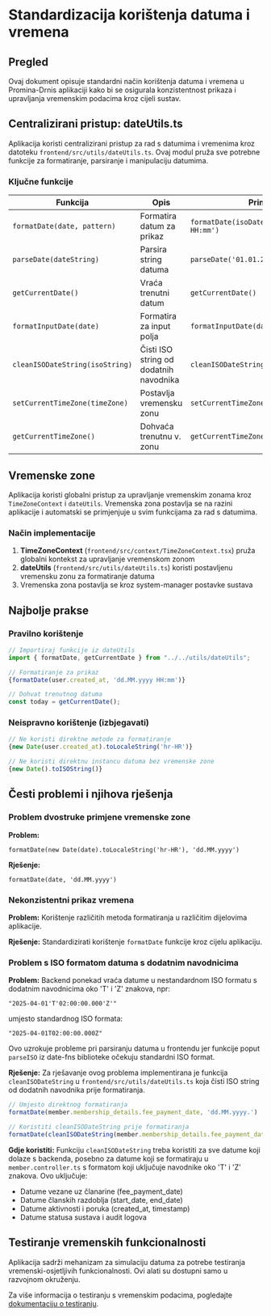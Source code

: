 # Standardizacija korištenja datuma i vremena

## Pregled

Ovaj dokument opisuje standardni način korištenja datuma i vremena u Promina-Drnis aplikaciji kako bi se osigurala konzistentnost prikaza i upravljanja vremenskim podacima kroz cijeli sustav.

## Centralizirani pristup: dateUtils.ts

Aplikacija koristi centralizirani pristup za rad s datumima i vremenima kroz datoteku `frontend/src/utils/dateUtils.ts`. Ovaj modul pruža sve potrebne funkcije za formatiranje, parsiranje i manipulaciju datumima.

### Ključne funkcije

| Funkcija | Opis | Primjer |
|----------|------|---------|
| `formatDate(date, pattern)` | Formatira datum za prikaz | `formatDate(isoDate, 'dd.MM.yyyy HH:mm')` |
| `parseDate(dateString)` | Parsira string datuma | `parseDate('01.01.2023')` |
| `getCurrentDate()` | Vraća trenutni datum | `getCurrentDate()` |
| `formatInputDate(date)` | Formatira za input polja | `formatInputDate(date)` |
| `cleanISODateString(isoString)` | Čisti ISO string od dodatnih navodnika | `cleanISODateString(dateFromBackend)` |
| `setCurrentTimeZone(timeZone)` | Postavlja vremensku zonu | `setCurrentTimeZone('Europe/Zagreb')` |
| `getCurrentTimeZone()` | Dohvaća trenutnu v. zonu | `getCurrentTimeZone()` |

## Vremenske zone

Aplikacija koristi globalni pristup za upravljanje vremenskim zonama kroz `TimeZoneContext` i `dateUtils`. Vremenska zona postavlja se na razini aplikacije i automatski se primjenjuje u svim funkcijama za rad s datumima.

### Način implementacije

1. **TimeZoneContext** (`frontend/src/context/TimeZoneContext.tsx`) pruža globalni kontekst za upravljanje vremenskom zonom
2. **dateUtils** (`frontend/src/utils/dateUtils.ts`) koristi postavljenu vremensku zonu za formatiranje datuma
3. Vremenska zona postavlja se kroz system-manager postavke sustava

## Najbolje prakse

### Pravilno korištenje

```typescript
// Importiraj funkcije iz dateUtils
import { formatDate, getCurrentDate } from "../../utils/dateUtils";

// Formatiranje za prikaz
{formatDate(user.created_at, 'dd.MM.yyyy HH:mm')}

// Dohvat trenutnog datuma
const today = getCurrentDate();
```

### Neispravno korištenje (izbjegavati)

```typescript
// Ne koristi direktne metode za formatiranje
{new Date(user.created_at).toLocaleString('hr-HR')}

// Ne koristi direktnu instancu datuma bez vremenske zone
{new Date().toISOString()}
```

## Česti problemi i njihova rješenja

### Problem dvostruke primjene vremenske zone

**Problem:**
```tsx
formatDate(new Date(date).toLocaleString('hr-HR'), 'dd.MM.yyyy')
```

**Rješenje:**
```tsx
formatDate(date, 'dd.MM.yyyy')
```

### Nekonzistentni prikaz vremena

**Problem:**
Korištenje različitih metoda formatiranja u različitim dijelovima aplikacije.

**Rješenje:**
Standardizirati korištenje `formatDate` funkcije kroz cijelu aplikaciju.

### Problem s ISO formatom datuma s dodatnim navodnicima

**Problem:**
Backend ponekad vraća datume u nestandardnom ISO formatu s dodatnim navodnicima oko 'T' i 'Z' znakova, npr:

```
"2025-04-01'T'02:00:00.000'Z'"
```

umjesto standardnog ISO formata:

```
"2025-04-01T02:00:00.000Z"
```

Ovo uzrokuje probleme pri parsiranju datuma u frontendu jer funkcije poput `parseISO` iz date-fns biblioteke očekuju standardni ISO format.

**Rješenje:**
Za rješavanje ovog problema implementirana je funkcija `cleanISODateString` u `frontend/src/utils/dateUtils.ts` koja čisti ISO string od dodatnih navodnika prije formatiranja.

```typescript
// Umjesto direktnog formatiranja
formatDate(member.membership_details.fee_payment_date, 'dd.MM.yyyy.')

// Koristiti cleanISODateString prije formatiranja
formatDate(cleanISODateString(member.membership_details.fee_payment_date), 'dd.MM.yyyy.')
```

**Gdje koristiti:**
Funkciju `cleanISODateString` treba koristiti za sve datume koji dolaze s backenda, posebno za datume koji se formatiraju u `member.controller.ts` s formatom koji uključuje navodnike oko 'T' i 'Z' znakova. Ovo uključuje:

- Datume vezane uz članarine (fee_payment_date)
- Datume članskih razdoblja (start_date, end_date)
- Datume aktivnosti i poruka (created_at, timestamp)
- Datume statusa sustava i audit logova

## Testiranje vremenskih funkcionalnosti

Aplikacija sadrži mehanizam za simulaciju datuma za potrebe testiranja vremenski-osjetljivih funkcionalnosti. Ovi alati su dostupni samo u razvojnom okruženju.

Za više informacija o testiranju s vremenskim podacima, pogledajte [dokumentaciju o testiranju](./testing.md).
